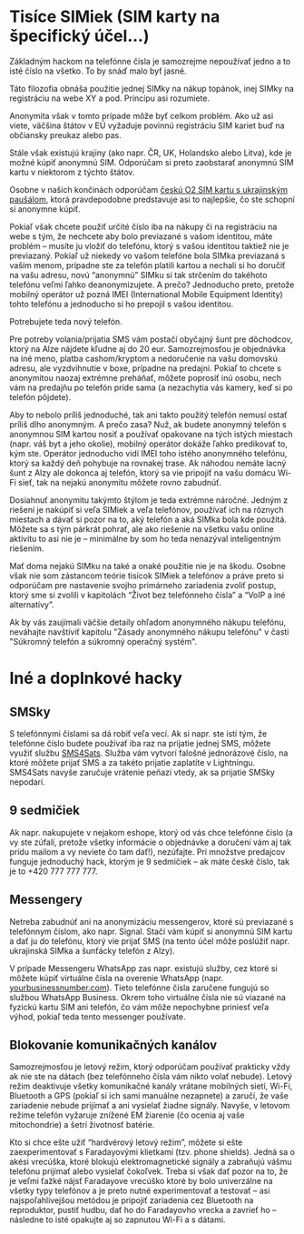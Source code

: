 # Tisíce SIMiek (SIM karty na špecifický účel...)

Základným hackom na telefónne čísla je samozrejme nepoužívať jedno a to isté číslo na všetko. To by snáď malo byť jasné.

Táto filozofia obnáša použitie jednej SIMky na nákup topánok, inej SIMky na registráciu na webe XY a pod. Princípu asi rozumiete. 

Anonymita však v tomto prípade môže byť celkom problém. Ako už asi viete, väčšina štátov v EÚ vyžaduje povinnú registráciu SIM kariet buď na občiansky preukaz alebo pas.

Stále však existujú krajiny (ako napr. ČR, UK, Holandsko alebo Litva), kde je možné kúpiť anonymnú SIM. Odporúčam si preto zaobstarať anonymnú SIM kartu v niektorom z týchto štátov.

Osobne v našich končinách odporúčam [českú O2 SIM kartu s ukrajinským paušálom](https://www.alza.cz/o2-predplacena-karta-go-ukrajina-15-gb-d7135125.htm), ktorá pravdepodobne predstavuje asi to najlepšie, čo ste schopní si anonymne kúpiť.

Pokiaľ však chcete použiť určité číslo iba na nákupy či na registráciu na webe s tým, že nechcete aby bolo previazané s vašom identitou, máte problém – musíte ju vložiť do telefónu, ktorý s vašou identitou taktiež nie je previazaný. Pokiaľ už niekedy vo vašom telefóne bola SIMka previazaná s vaším menom, prípadne ste za telefón platili kartou a nechali si ho doručiť na vašu adresu, novú “anonymnú” SIMku si tak strčením do takéhoto telefónu veľmi ľahko deanonymizujete. A prečo? Jednoducho preto, pretože mobilný operátor už pozná IMEI (International Mobile Equipment Identity) tohto telefónu a jednoducho si ho prepojil s vašou identitou.

Potrebujete teda nový telefón.

Pre potreby volania/prijatia SMS vám postačí obyčajný šunt pre dôchodcov, ktorý na Alze nájdete kľudne aj do 20 eur. Samozrejmosťou je objednávka na iné meno, platba cashom/kryptom a nedoručenie na vašu domovskú adresu, ale vyzdvihnutie v boxe, prípadne na predajni. Pokiaľ to chcete s anonymitou naozaj extrémne preháňať, môžete poprosiť inú osobu, nech vám na predajňu po telefón príde sama (a nezachytia vás kamery, keď si po telefón pôjdete).

Aby to nebolo príliš jednoduché, tak ani takto použitý telefón nemusí ostať príliš dlho anonymným. A prečo zasa? Nuž, ak budete anonymný telefón s anonymnou SIM kartou nosiť a používať opakovane na tých istých miestach (napr. váš byt a jeho okolie),  mobilný operátor dokáže ľahko predikovať to, kým ste. Operátor jednoducho vidí IMEI toho istého anonymného telefónu, ktorý sa každý deň pohybuje na rovnakej trase. Ak náhodou nemáte lacný šunt z Alzy ale dokonca aj telefón, ktorý sa vie pripojiť na vašu domácu Wi-Fi sieť, tak na nejakú anonymitu môžete rovno zabudnúť. 

Dosiahnuť anonymitu takýmto štýlom je teda extrémne náročné. Jedným z riešení je nakúpiť si veľa SIMiek a veľa telefónov, používať ich na rôznych miestach a dávať si pozor na to, aký telefón a aká SIMka bola kde použitá. Môžete sa s tým párkrát pohrať, ale ako riešenie na všetku vašu online aktivitu to asi nie je – minimálne by som ho teda nenazýval inteligentným riešením.

Mať doma nejakú SIMku na také a onaké použitie nie je na škodu. Osobne však nie som zástancom teórie tisícok SIMiek a telefónov a práve preto si odporúčam pre nastavenie svojho primárneho zariadenia zvoliť postup, ktorý sme si zvolili v kapitolách “Život bez telefónneho čísla” a “VoIP a iné alternatívy”.

Ak by vás zaujímali väčšie detaily ohľadom anonymného nákupu telefónu, neváhajte navštíviť kapitolu "Zásady anonymného nákupu telefónu" v časti "Súkromný telefón a súkromný operačný systém".

# Iné a doplnkové hacky

## SMSky

S telefónnymi číslami sa dá robiť veľa vecí. Ak si napr. ste istí tým, že telefónne číslo budete používať iba raz na prijatie jednej SMS, môžete využiť službu [SMS4Sats](https://sms4sats.com/). Služba vám vytvorí falošné jednorázové číslo, na ktoré môžete prijať SMS a za takéto prijatie zaplatíte v Lightningu. SMS4Sats navyše zaručuje vrátenie peňazí vtedy, ak sa prijatie SMSky nepodarí.

## 9 sedmičiek

Ak napr. nakupujete v nejakom eshope, ktorý od vás chce telefónne číslo (a vy ste zúfalí, pretože všetky informácie o objednávke a doručení vám aj tak prídu mailom a vy neviete čo tam dať!), nezúfajte. Pri množstve predajcov funguje jednoduchý hack, ktorým je 9 sedmičiek – ak máte české číslo, tak je to +420 777 777 777.

## Messengery

Netreba zabudnúť ani na anonymizáciu messengerov, ktoré sú previazané s telefónnym číslom, ako napr. Signal. Stačí vám kúpiť si anonymnú SIM kartu a dať ju do telefónu, ktorý vie prijať SMS (na tento účel môže poslúžiť napr. ukrajinská SIMka a šunťácky telefón z Alzy). 

V prípade Messengeru WhatsApp zas napr. existujú služby, cez ktoré si môžete kúpiť virtuálne čísla na overenie WhatsApp (napr. [yourbusinessnumber.com](https://www.yourbusinessnumber.com/payment/generate)). Tieto telefónne čísla zaručene fungujú so službou WhatsApp Business. Okrem toho virtuálne čísla nie sú viazané na fyzickú kartu SIM ani telefón, čo vám môže nepochybne priniesť veľa výhod, pokiaľ teda tento messenger používate.

## Blokovanie komunikačných kanálov

Samozrejmosťou je letový režim, ktorý odporúčam používať prakticky vždy ak nie ste na dátach (bez telefónneho čísla vám nikto volať nebude). Letový režim deaktivuje všetky komunikačné kanály vrátane mobilných sietí, Wi-Fi, Bluetooth a GPS (pokiaľ si ich sami manuálne nezapnete) a zaručí, že vaše zariadenie nebude prijímať a ani vysielať žiadne signály. Navyše, v letovom režime telefón vyžaruje znížené EM žiarenie (čo ocenia aj vaše mitochondrie) a šetrí životnosť batérie.

Kto si chce ešte užiť “hardvérový letový režim”, môžete si ešte zaexperimentovať s Faradayovými klietkami (tzv. phone shields). Jedná sa o akési vrecúška, ktoré blokujú elektromagnetické signály a zabraňujú vášmu telefónu prijímať alebo vysielať čokoľvek. Treba si však dať pozor na to, že je veľmi ťažké nájsť Faradayove vrecúško ktoré by bolo univerzálne na všetky typy telefónov a je preto nutné experimentovať a testovať – asi najspoľahlivejšou metódou je pripojiť zariadenia cez Bluetooth na reproduktor, pustiť hudbu, dať ho do Faradayovho vrecka a zavrieť ho – následne to isté opakujte aj so zapnutou Wi-Fi a s dátami.
